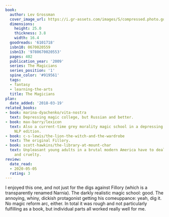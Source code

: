```yaml
---
book:
  author: Lev Grossman
  cover_image_url: https://i.gr-assets.com/images/S/compressed.photo.goodreads.com/books/1313772941l/6101718.jpg
  dimensions:
    height: 25.0
    thickness: 3.8
    width: 16.4
  goodreads: '6101718'
  isbn10: 0670020559
  isbn13: '9780670020553'
  pages: 402
  publication_year: '2009'
  series: The Magicians
  series_position: '1'
  spine_color: '#919561'
  tags:
  - fantasy
  - learning-the-arts
  title: The Magicians
plan:
  date_added: '2018-03-19'
related_books:
- book: marina-dyachenko/vita-nostra
  text: Depressing magic college, but Russian and better.
- book: max-barry/lexicon
  text: Also a current-time grey morality magic school in a depressing and grim world,
    NLP edition.
- book: c-s-lewis/the-lion-the-witch-and-the-wardrobe
  text: The original Fillory.
- book: scott-hawkins/the-library-at-mount-char
  text: Unpleasant young adults in a brutal modern America have to deal with magic
    and cruelty.
review:
  date_read:
  - 2020-05-05
  rating: 3
---
```


I enjoyed this one, and not just for the digs against Fillory (which is a transparently renamed Narnia). The darkly
realistic magic school: good. The annoying, whiny, dickish protagonist getting his comeuppance: yeah, dig it. No magic
reform arc, either. In total it was rough and not particularly fulfilling as a book, but individual parts all
worked really well for me.
